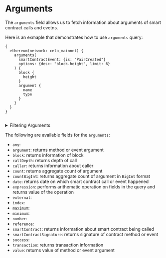# Arguments

The `arguments` field allows us to fetch information about arguments of smart contract calls and evetns.

Here is an exmaple that demonstrates how to use `arguments` query:

```
{
  ethereum(network: celo_mainnet) {
    arguments(
      smartContractEvent: {is: "PairCreated"}
      options: {desc: "block.height", limit: 6}
    ) {
      block {
        height
      }
      argument {
        name
        type
      }
    }
  }
}


```

<details>
<summary>Filtering Arguments</summary>

- `any`:
- `argument`: Filter by specific argument for smart contract method or event
- `argumentType`: Filter by argument type for smart contract method or event
- `callDepth`: Filter by call depth
- `caller`: Filter by address of the caller
- `date`: Filter by selecting time in range, list or just time
- `external`:
- `height`: Filter by height of the block
- `options`: Filter returned data by ordering, limiting, and constraining it.
- `reference`:
- `signatureType`:
- `smartContractAddress`: Filter by smart contract address
- `smartContractEvent`: Filter by smart contract event
- `smartContractMethod`: Filter by smart contract method
- `time`: Filter by selecting time in range, list or just time
- `txFrom`: Filter by address which created transaction
- `txHash`: Filter by transaction hash
- `value`: Filter by argument value

</details>

The following are available fields for the `arguments`:

- `any`:
- `argument`: returns method or event argument
- `block`: returns information of block
- `callDepth`: returns depth of call
- `caller`: returns information about caller
- `count`: returns aggregate count of argument
- `countBigInt`: returns aggregate count of argument in `BigInt` format
- `date`: returns date on which smart contract call or event happened
- `expression`: performs arithematic operation on fields in the query and returns value of the operation
- `external`:
- `index`:
- `maximum`:
- `minimum`:
- `number`:
- `reference`:
- `smartContract`: returns information about smart contract being called
- `smartContractSignature`: returns signature of contract method or event
- `success`:
- `transaction`: returns transaction information
- `value`: returns value of method or event argument
